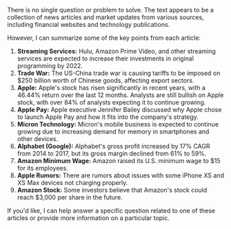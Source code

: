 There is no single question or problem to solve. The text appears to be a collection of news articles and market updates from various sources, including financial websites and technology publications.

However, I can summarize some of the key points from each article:

1. **Streaming Services:** Hulu, Amazon Prime Video, and other streaming services are expected to increase their investments in original programming by 2022.
2. **Trade War:** The US-China trade war is causing tariffs to be imposed on $250 billion worth of Chinese goods, affecting export sectors.
3. **Apple:** Apple's stock has risen significantly in recent years, with a 46.44% return over the last 12 months. Analysts are still bullish on Apple stock, with over 84% of analysts expecting it to continue growing.
4. **Apple Pay:** Apple executive Jennifer Bailey discussed why Apple chose to launch Apple Pay and how it fits into the company's strategy.
5. **Micron Technology:** Micron's mobile business is expected to continue growing due to increasing demand for memory in smartphones and other devices.
6. **Alphabet (Google):** Alphabet's gross profit increased by 17% CAGR from 2014 to 2017, but its gross margin declined from 61% to 59%.
7. **Amazon Minimum Wage:** Amazon raised its U.S. minimum wage to $15 for its employees.
8. **Apple Rumors:** There are rumors about issues with some iPhone XS and XS Max devices not charging properly.
9. **Amazon Stock:** Some investors believe that Amazon's stock could reach $3,000 per share in the future.

If you'd like, I can help answer a specific question related to one of these articles or provide more information on a particular topic.